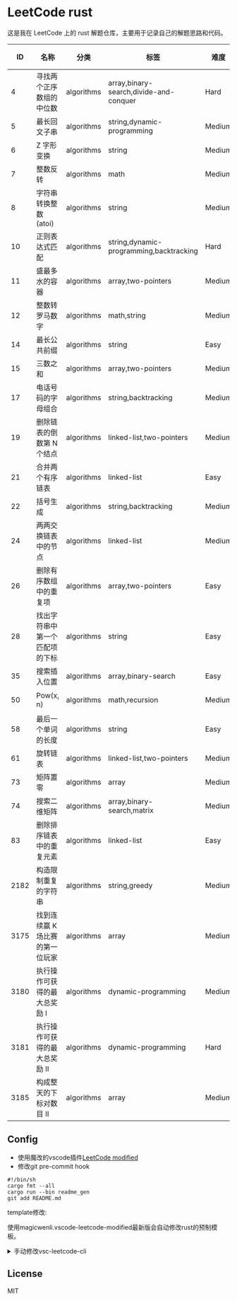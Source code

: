 # LeetCode rust

这是我在 LeetCode 上的 rust 解题仓库，主要用于记录自己的解题思路和代码。

| ID | 名称 | 分类 | 标签 | 难度 | 链接 | 路径 |
|----|------|------|------|------|------|------|
| 4 | 寻找两个正序数组的中位数 | algorithms | array,binary-search,divide-and-conquer | Hard | [链接](https://leetcode.cn/problems/median-of-two-sorted-arrays/description/) | [源码](src/bin/4_寻找两个正序数组的中位数.rs) |
| 5 | 最长回文子串 | algorithms | string,dynamic-programming | Medium | [链接](https://leetcode.cn/problems/longest-palindromic-substring/description/) | [源码](src/bin/5_最长回文子串.rs) |
| 6 | Z 字形变换 | algorithms | string | Medium | [链接](https://leetcode.cn/problems/zigzag-conversion/description/) | [源码](src/bin/6_z-字形变换.rs) |
| 7 | 整数反转 | algorithms | math | Medium | [链接](https://leetcode.cn/problems/reverse-integer/description/) | [源码](src/bin/7_整数反转.rs) |
| 8 | 字符串转换整数 (atoi) | algorithms | string | Medium | [链接](https://leetcode.cn/problems/string-to-integer-atoi/description/) | [源码](src/bin/8_字符串转换整数-atoi.rs) |
| 10 | 正则表达式匹配 | algorithms | string,dynamic-programming,backtracking | Hard | [链接](https://leetcode.cn/problems/regular-expression-matching/description/) | [源码](src/bin/10_正则表达式匹配.rs) |
| 11 | 盛最多水的容器 | algorithms | array,two-pointers | Medium | [链接](https://leetcode.cn/problems/container-with-most-water/description/) | [源码](src/bin/11_盛最多水的容器.rs) |
| 12 | 整数转罗马数字 | algorithms | math,string | Medium | [链接](https://leetcode.cn/problems/integer-to-roman/description/) | [源码](src/bin/12_整数转罗马数字.rs) |
| 14 | 最长公共前缀 | algorithms | string | Easy | [链接](https://leetcode.cn/problems/longest-common-prefix/description/) | [源码](src/bin/14_最长公共前缀.rs) |
| 15 | 三数之和 | algorithms | array,two-pointers | Medium | [链接](https://leetcode.cn/problems/3sum/description/) | [源码](src/bin/15_三数之和.rs) |
| 17 | 电话号码的字母组合 | algorithms | string,backtracking | Medium | [链接](https://leetcode.cn/problems/letter-combinations-of-a-phone-number/description/) | [源码](src/bin/17_电话号码的字母组合.rs) |
| 19 | 删除链表的倒数第 N 个结点 | algorithms | linked-list,two-pointers | Medium | [链接](https://leetcode.cn/problems/remove-nth-node-from-end-of-list/description/) | [源码](src/bin/19_删除链表的倒数第-n-个结点.rs) |
| 21 | 合并两个有序链表 | algorithms | linked-list | Easy | [链接](https://leetcode.cn/problems/merge-two-sorted-lists/description/) | [源码](src/bin/21_合并两个有序链表.rs) |
| 22 | 括号生成 | algorithms | string,backtracking | Medium | [链接](https://leetcode.cn/problems/generate-parentheses/description/) | [源码](src/bin/22_括号生成.rs) |
| 24 | 两两交换链表中的节点 | algorithms | linked-list | Medium | [链接](https://leetcode.cn/problems/swap-nodes-in-pairs/description/) | [源码](src/bin/24_两两交换链表中的节点.rs) |
| 26 | 删除有序数组中的重复项 | algorithms | array,two-pointers | Easy | [链接](https://leetcode.cn/problems/remove-duplicates-from-sorted-array/description/) | [源码](src/bin/26_删除有序数组中的重复项.rs) |
| 28 | 找出字符串中第一个匹配项的下标 | algorithms | string | Easy | [链接](https://leetcode.cn/problems/find-the-index-of-the-first-occurrence-in-a-string/description/) | [源码](src/bin/28_找出字符串中第一个匹配项的下标.rs) |
| 35 | 搜索插入位置 | algorithms | array,binary-search | Easy | [链接](https://leetcode.cn/problems/search-insert-position/description/) | [源码](src/bin/35_搜索插入位置.rs) |
| 50 | Pow(x, n) | algorithms | math,recursion | Medium | [链接](https://leetcode.cn/problems/powx-n/description/) | [源码](src/bin/50_pow-x-n.rs) |
| 58 | 最后一个单词的长度 | algorithms | string | Easy | [链接](https://leetcode.cn/problems/length-of-last-word/description/) | [源码](src/bin/58_最后一个单词的长度.rs) |
| 61 | 旋转链表 | algorithms | linked-list,two-pointers | Medium | [链接](https://leetcode.cn/problems/rotate-list/description/) | [源码](src/bin/61_旋转链表.rs) |
| 73 | 矩阵置零 | algorithms | array | Medium | [链接](https://leetcode.cn/problems/set-matrix-zeroes/description/) | [源码](src/bin/73_矩阵置零.rs) |
| 74 | 搜索二维矩阵 | algorithms | array,binary-search,matrix | Medium | [链接](https://leetcode.cn/problems/search-a-2d-matrix/description/) | [源码](src/bin/74_搜索二维矩阵.rs) |
| 83 | 删除排序链表中的重复元素 | algorithms | linked-list | Easy | [链接](https://leetcode.cn/problems/remove-duplicates-from-sorted-list/description/) | [源码](src/bin/83_删除排序链表中的重复元素.rs) |
| 2182 | 构造限制重复的字符串 | algorithms | string,greedy | Medium | [链接](https://leetcode.cn/problems/construct-string-with-repeat-limit/description/) | [源码](src/bin/2182_构造限制重复的字符串.rs) |
| 3175 | 找到连续赢 K 场比赛的第一位玩家 | algorithms | array | Medium | [链接](https://leetcode.cn/problems/find-the-first-player-to-win-k-games-in-a-row/description/) | [源码](src/bin/3175_找到连续赢-k-场比赛的第一位玩家.rs) |
| 3180 | 执行操作可获得的最大总奖励 I | algorithms | dynamic-programming | Medium | [链接](https://leetcode.cn/problems/maximum-total-reward-using-operations-i/description/) | [源码](src/bin/3180_执行操作可获得的最大总奖励-i.rs) |
| 3181 | 执行操作可获得的最大总奖励 II | algorithms | dynamic-programming | Hard | [链接](https://leetcode.cn/problems/maximum-total-reward-using-operations-ii/description/) | [源码](src/bin/3181_执行操作可获得的最大总奖励-ii.rs) |
| 3185 | 构成整天的下标对数目 II | algorithms | array | Medium | [链接](https://leetcode.cn/problems/count-pairs-that-form-a-complete-day-ii/description/) | [源码](src/bin/3185_构成整天的下标对数目-ii.rs) |


## Config

- 使用魔改的vscode插件[LeetCode modified](https://marketplace.visualstudio.com/items?itemName=magicwenli.vscode-leetcode-modified)
- 修改git pre-commit hook

```shell
#!/bin/sh
cargo fmt --all
cargo run --bin readme_gen
git add README.md
```

template修改:

使用magicwenli.vscode-leetcode-modified最新版会自动修改rust的预制模板。

<details><summary>手动修改vsc-leetcode-cli</summary

- 手动修改template: `vscode-insiders\data\extensions\magicwenli.vscode-leetcode-modified-0.18.4\node_modules\vsc-leetcode-cli\templates\detailed.tpl`, 给template加上一些额外的东西

```rust
struct Solution;
fn main() {}

${comment.singleLine} @lc code=start
${code}
${comment.singleLine} @lc code=end

#[cfg(test)]
mod tests {
    use super::*;

    #[test]
    fn test() {}
}
```
</details>

## License

MIT

